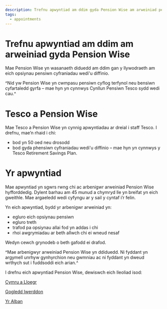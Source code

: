 ```yaml
---
description: Trefnu apwyntiad am ddim gyda Pension Wise am arweiniad personol am eich opsiynau cronfa bensiwn.
tags:
  - appointments
---
```


# Trefnu apwyntiad am ddim am arweiniad gyda Pension Wise

Mae Pension Wise yn wasanaeth diduedd am ddim gan y llywodraeth am eich opsiynau pensiwn cyfraniadau wedi'u diffinio.

^Nid yw Pension Wise yn cwmpasu pensiwn cyflog terfynol neu bensiwn cyfartaledd gyrfa – mae hyn yn cynnwys Cynllun Pensiwn Tesco sydd wedi cau.^

# Tesco a Pension Wise

Mae Tesco a Pension Wise yn cynnig apwyntiadau ar dreial i staff Tesco. I drefnu, mae’n rhaid i chi:

-  bod yn 50 oed neu drosodd
-  bod gyda phensiwn cyfraniadau wedi'u diffinio – mae hyn yn cynnwys y Tesco Retirement Savings Plan.

# Yr apwyntiad

Mae apwyntiad yn sgwrs rwng chi ac arbenigwr arweiniad Pension Wise hyfforddedig. Dylent barhau am 45 munud a chymryd lle yn breifat yn eich gweithle. Mae argaeledd wedi cyfyngu ar y sail y cyntaf i’r felin.

Yn eich apwyntiad, bydd yr arbenigwr arweiniad yn:

- egluro eich opsiynau pensiwn
- egluro treth
- trafod pa opsiynau allai fod yn addas i chi
- rhoi awgrymiadau ar beth allwch chi ei wneud nesaf

Wedyn cewch grynodeb o beth gafodd ei drafod.

^Mae arbenigwyr arweiniad Pension Wise yn ddiduedd. Ni fyddant yn argymell unrhyw gynhyrchion neu gwmniau ac ni fyddant yn dweud wrthych sut i fuddsoddi eich arian.^

I drefnu eich apwyntiad Pension Wise, dewiswch eich lleoliad isod:

[Cymru a Lloegr](https://tpw.acuityscheduling.com/schedule.php)

[Gogledd Iwerddon](https://app.acuityscheduling.com/schedule.php?owner=13020657)

[Yr Alban](https://pensionwisecas.acuityscheduling.com/schedule.php)
